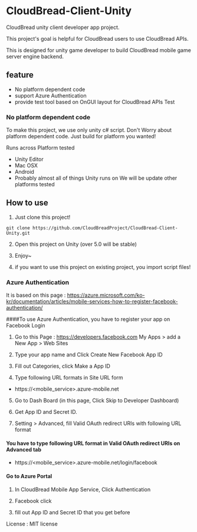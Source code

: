 # CloudBread-Client-Unity
CloudBread unity client developer app project.

This project's goal is helpful for CloudBread users to use CloudBread APIs.

This is designed for unity game developer to build CloudBread mobile game server engine backend.

## feature
* No platform dependent code
* support Azure Authentication
* provide test tool based on OnGUI layout for CloudBread APIs Test

### No platform dependent code
To make this project, we use only unity c# script. Don't Worry about platform dependent code. Just build for platform you wanted!

Runs across Platform tested
* Unity Editor
* Mac OSX
* Android
* Probably almost all of things Unity runs on
We will be update other platforms tested

## How to use
1. Just clone this project!
```
git clone https://github.com/CloudBreadProject/CloudBread-Client-Unity.git
```

2. Open this project on Unity (over 5.0 will be stable)

3. Enjoy~

4. if you want to use this project on existing project, you import script files!

### Azure Authentication
It is based on this page : https://azure.microsoft.com/ko-kr/documentation/articles/mobile-services-how-to-register-facebook-authentication/

####To use Azure Authentication, you have to register your app on Facebook Login
1. Go to this Page : https://developers.facebook.com
My Apps > add a New App > Web Sites

2. Type your app name and Click Create New Facebook App ID

3. Fill out Categories, click Make a App ID

4. Type following URL formats in Site URL form
* https://<mobile_service>.azure-mobile.net

5. Go to Dash Board (in this page, Click Skip to Developer Dashboard)

6. Get App ID and Secret ID.

7. Setting > Advanced, fill Valid OAuth redirect URIs with following URL format

#### You have to type following URL format in Valid OAuth redirect URIs on Advanced tab
* https://<mobile_service>.azure-mobile.net/login/facebook

#### Go to Azure Portal
1. In CloudBread Mobile App Service, Click Authentication

2. Facebook click

3. fill out App ID and Secret ID that you get before

License : MIT license
